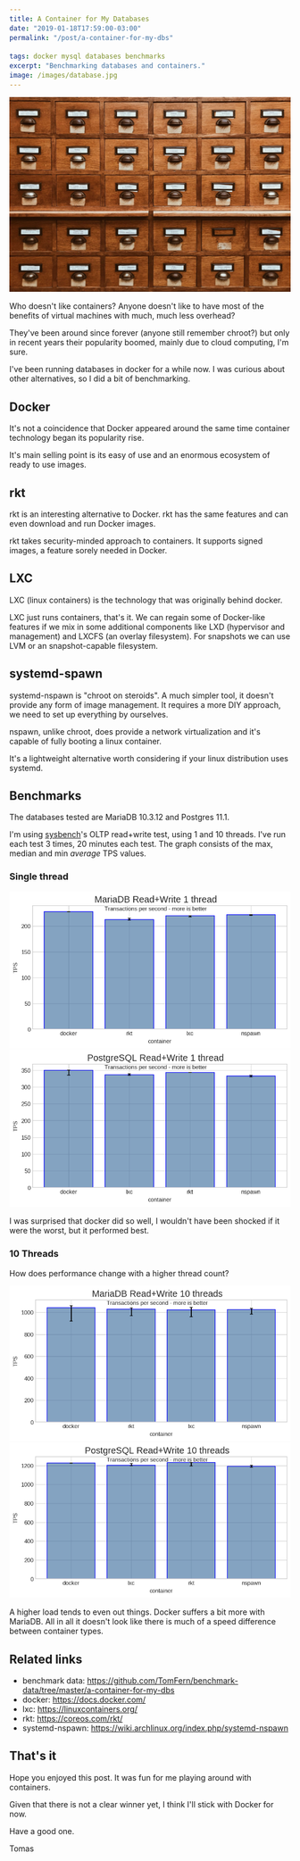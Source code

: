 ```yaml
---
title: A Container for My Databases
date: "2019-01-18T17:59:00-03:00"
permalink: "/post/a-container-for-my-dbs"

tags: docker mysql databases benchmarks
excerpt: "Benchmarking databases and containers."
image: /images/database.jpg
---
```


![](/images/database.jpg)

Who doesn't like containers? Anyone doesn't like to have most of the benefits of virtual machines with much, much less overhead?

They've been around since forever (anyone still remember chroot?)
but only in recent years their popularity boomed, mainly due to cloud computing, I'm sure.

I've been running databases in docker for a while now. I was curious about other alternatives, so I did a bit of benchmarking.


## Docker

It's not a coincidence that Docker appeared around the same time container technology began its popularity rise.

It's main selling point is its easy of use and an enormous ecosystem of ready to use images.


## rkt

rkt is an interesting alternative to Docker. rkt has the same features and can even download and run Docker images.

rkt takes security-minded approach to containers. It supports signed images, a feature sorely needed in Docker.


## LXC

LXC (linux containers) is the technology that was originally behind docker.

LXC just runs containers, that's it. We can regain some of Docker-like features if we mix in some additional
components like LXD (hypervisor and management) and LXCFS (an overlay filesystem).
For snapshots we can use LVM or an snapshot-capable filesystem.


## systemd-spawn

systemd-nspawn is "chroot on steroids".
A much simpler tool, it doesn't provide any form of image management. It requires a more DIY approach, we need to set up everything by ourselves.

nspawn, unlike chroot, does provide a network virtualization and it's capable of fully booting a linux container.

It's a lightweight alternative worth considering if your linux distribution uses systemd.


## Benchmarks

The databases tested are MariaDB 10.3.12 and Postgres 11.1.

I'm using [sysbench](./sysbench-guide-2)'s OLTP read+write test, using 1 and 10 threads.
I've run each test 3 times, 20 minutes each test. The graph consists of the max, median and min _average_ TPS values.


### Single thread

![MariaDB 1 Thread](/media/plots/a-container-for-my-dbs/mariadb-rw-1.png)
![PostgreSQL - 1 thread](/media/plots/a-container-for-my-dbs/postgres-rw-1.png)

I was surprised that docker did so well, I wouldn't have been shocked if it were the worst, but it performed best.


### 10 Threads

How does performance change with a higher thread count?

![MariaDB - 10 threads](/media/plots/a-container-for-my-dbs/mariadb-rw-10.png)
![PostgreSQL - 10 threads](/media/plots/a-container-for-my-dbs/postgres-rw-10.png)

A higher load tends to even out things. Docker suffers a bit more with MariaDB.
All in all it doesn't look like there is much of a speed difference between container types.


## Related links

-   benchmark data:  <https://github.com/TomFern/benchmark-data/tree/master/a-container-for-my-dbs>
-   docker: <https://docs.docker.com/>
-   lxc: <https://linuxcontainers.org/>
-   rkt: <https://coreos.com/rkt/>
-   systemd-nspawn: <https://wiki.archlinux.org/index.php/systemd-nspawn>


## That's it

Hope you enjoyed this post. It was fun for me playing around with containers.

Given that there is not a clear winner yet, I think I'll stick with Docker for now.

Have a good one.

Tomas

